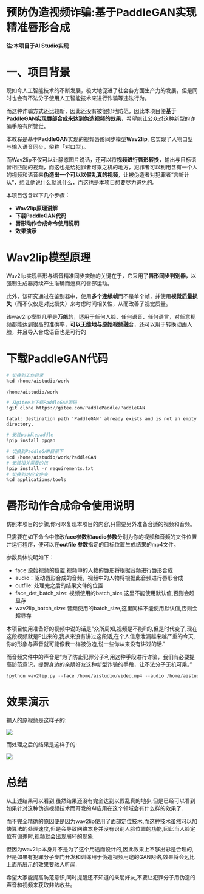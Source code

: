 # 预防伪造视频诈骗:基于PaddleGAN实现精准唇形合成

**注:本项目于AI Studio实现**

# 一、项目背景

现如今人工智能技术的不断发展，极大地促进了社会各方面生产力的发展，但是同时也会有不法分子使用人工智能技术来进行诈骗等违法行为。

而这种诈骗方式还比较新，因此还没有被很好地防范，因此本项目便**基于PaddleGAN实现唇部合成来达到伪造视频的效果**，希望能让公众对这种新型的诈骗手段有所警觉。

本教程是基于**PaddleGAN**实现的视频唇形同步模型**Wav2lip**, 它实现了人物口型与输入语音同步，俗称「对口型」。 

而Wav2lip不仅可以让静态图片说话，还可以将**视频进行唇形转换**，输出与目标语音相匹配的视频，而这也是给犯罪者可乘之机的地方，犯罪者可以利用含有一个人的视频和语音来**伪造出一个可以以假乱真的视频**，让被伪造者对犯罪者“言听计从”，想让他说什么就说什么，而这也是本项目想要尽力避免的。

本项目包含以下几个步骤：
* **Wav2lip原理讲解**
* **下载PaddleGAN代码**
* **唇形动作合成命令使用说明**
* **效果演示**

# Wav2lip模型原理
Wav2lip实现唇形与语音精准同步突破的关键在于，它采用了**唇形同步判别器**，以强制生成器持续产生准确而逼真的唇部运动。

此外，该研究通过在鉴别器中，使用**多个连续帧**而不是单个帧，并使用**视觉质量损失**（而不仅仅是对比损失）来考虑时间相关性，从而改善了视觉质量。

该wav2lip模型几乎是**万能**的，适用于任何人脸、任何语音、任何语言，对任意视频都能达到很高的准确率，**可以无缝地与原始视频融**合，还可以用于转换动画人脸，并且导入合成语音也是可行的

# 下载PaddleGAN代码


```python
# 切换到工作目录
%cd /home/aistudio/work
```

    /home/aistudio/work



```python
# 从gitee上下载PaddleGAN源码
!git clone https://gitee.com/PaddlePaddle/PaddleGAN
```

    fatal: destination path 'PaddleGAN' already exists and is not an empty directory.



```python
# 安装paddlepaddle
!pip install ppgan
```

```python
# 切换到PaddleGAN目录下
%cd /home/aistudio/work/PaddleGAN
# 安装相关需要的包
!pip install -r requirements.txt
# 切换到对应文件夹
%cd applications/tools
```


# 唇形动作合成命令使用说明

仿照本项目的步骤,你可以复现本项目的内容,只需要另外准备合适的视频和音频。

只需要在如下命令中修改**face参数**和**audio参数**分别为你的视频和音频的文件位置并运行程序，便可以在**outfile 参数**指定的目标位置生成结果的mp4文件。

参数具体说明如下：
* face:原始视频的位置,视频中的人物的唇形将根据音频进行唇形合成
* audio：驱动唇形合成的音频，视频中的人物将根据此音频进行唇形合成
* outfile: 处理完之后的结果文件的位置
* face_det_batch_size: 视频使用的batch_size,这里不能使用默认值,否则会超显存
* wav2lip_batch_size: 音频使用的batch_size,这里同样不能使用默认值,否则会超显存

本项目使用准备好的视频中说的话是"众所周知,视频是不能P的,但是时代变了,现在这段视频就是P出来的,我从来没有讲过这段话,在个人信息泄漏越来越严重的今天,你的形象与声音就可能像我一样被伪造,说一些你从来没有讲过的话."

而音频文件中的声音是“为了防止犯罪分子利用这种手段进行诈骗，我们有必要提高防范意识，提醒身边的亲朋好友这种新型诈骗的手段，让不法分子无机可乘。”


```python
!python wav2lip.py --face /home/aistudio/video.mp4 --audio /home/aistudio/audio.m4a --outfile /home/aistudio/output.mp4 --face_det_batch_size 8 --wav2lip_batch_size 64
```

# 效果演示

输入的原视频是这样子的:

![](https://media1.giphy.com/media/9z5gHZrPnq96SVleA7/giphy.gif?cid=790b76115f6f97aa90c3f8c1730295206a21091213ca55b9&rid=giphy.gif&ct=g)

而处理之后的结果是这样子的:

![](https://media3.giphy.com/media/NOWEiGV3TOso7PdsIb/giphy.gif?cid=790b76115ac4490eb80211f70f832792e062dc35caf2fac6&rid=giphy.gif&ct=g)

# 总结

从上述结果可以看到,虽然结果还没有完全达到以假乱真的地步,但是已经可以看到如果针对这种伪造视频技术而开发的AI应用在这个领域会有什么样的效果了.

而不完全精确的原因便是因为wav2lip使用了面部定位技术,而这种技术虽然可以加快算法的处理速度,但是会导致网络本身并没有识别人脸位置的功能,因此当人脸定位有偏差时,视频就会出现崩坏的现象.

但因为wav2lip本身并不是为了这个用途而设计的,因此效果上不够出彩是合理的,但是如果有犯罪分子专门开发和训练用于伪造视频用途的GAN网络,效果将会远比上面所展示的效果要骇人听闻.

希望大家能提高防范意识,同时提醒还不知道的亲朋好友,不要让犯罪分子用伪造的声音和视频来获取非法收益。
